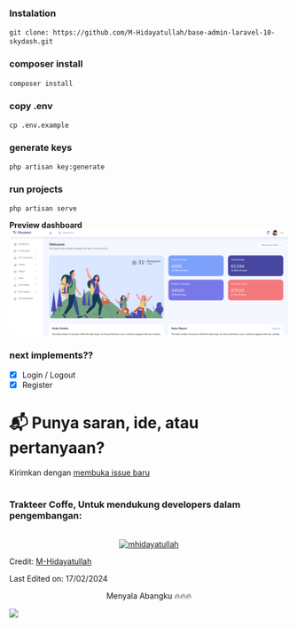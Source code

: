 ### Instalation
```
git clone: https://github.com/M-Hidayatullah/base-admin-laravel-10-skydash.git
```

### composer install
```
composer install
```

### copy .env
```
cp .env.example
```

### generate keys
```
php artisan key:generate
```

### run projects
```
php artisan serve
```

**Preview dashboard**
![dashboard](image.png)

### next implements??
- [x] Login / Logout  
- [x] Register

# 📬 Punya saran, ide, atau pertanyaan?

Kirimkan dengan [membuka issue baru](https://github.com/M-Hidayatullah/base-admin-laravel-10-skydash/issues/new)

#
### Trakteer Coffe, Untuk mendukung developers dalam pengembangan:
<p align="center">
<br>
<a href="https://trakteer.id/m_hidayatullah2/link" target="_blank"><img src="https://cdn.buymeacoffee.com/buttons/v2/default-yellow.png" height="45" width="170" alt="mhidayatullah" /></a>
</p>

Credit: [M-Hidayatullah](https://github.com/M-Hidayatullah)

Last Edited on: 17/02/2024
<p align="center">
Menyala Abangku 🔥🔥🔥
</p>
<a href="https://www.youtube.com/channel/UCtCEqyh342MswIXhsF_y76Q"><img src="https://user-images.githubusercontent.com/73097560/115834477-dbab4500-a447-11eb-908a-139a6edaec5c.gif"></a>
